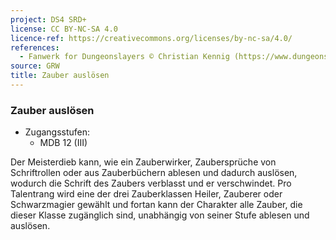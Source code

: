 ```yaml
---
project: DS4 SRD+
license: CC BY-NC-SA 4.0
licence-ref: https://creativecommons.org/licenses/by-nc-sa/4.0/
references: 
  - Fanwerk for Dungeonslayers © Christian Kennig (https://www.dungeonslayers.net/)
source: GRW
title: Zauber auslösen
---
```


### Zauber auslösen

- Zugangsstufen:
  - MDB 12 (III)

Der Meisterdieb kann, wie ein Zauberwirker, Zaubersprüche von Schriftrollen oder aus Zauberbüchern ablesen und dadurch auslösen, wodurch die Schrift des Zaubers verblasst und er verschwindet. Pro Talentrang wird eine der drei Zauberklassen Heiler, Zauberer oder Schwarzmagier gewählt und fortan kann der Charakter alle Zauber, die dieser Klasse zugänglich sind, unabhängig von seiner Stufe ablesen und auslösen.

